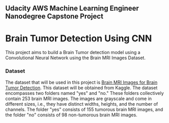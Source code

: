 ## Udacity AWS Machine Learning Engineer Nanodegree Capstone Project

# Brain Tumor Detection Using CNN

This project aims to build a Brain Tumor detection model using a Convolutional Neural Network using the Brain MRI Images Dataset.
<br>
### Dataset 
The dataset that will be used in this project is [Brain MRI Images for Brain Tumor Detection](https://www.kaggle.com/datasets/navoneel/brain-mri-images-for-brain-tumor-detection). This dataset will be obtained from Kaggle. The dataset encompasses two folders named "yes" and "no." These folders collectively contain 253 brain MRI images. The images are grayscale and come in different sizes, i.e., they have distinct widths, heights, and the number of channels. The folder "yes" consists of 155 tumorous brain MRI images, and the folder "no" consists of 98 non-tumorous brain MRI images.
